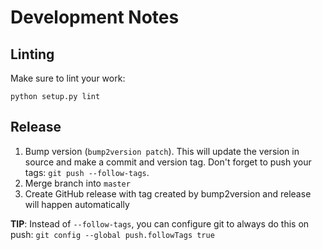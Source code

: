 # Development Notes

## Linting

Make sure to lint your work:

    python setup.py lint

## Release

1) Bump version (`bump2version patch`).  This will update the version in source and make a commit and version tag.  Don't forget to push your tags: `git push --follow-tags`.
2) Merge branch into `master`
3) Create GitHub release with tag created by bump2version and release will happen automatically

**TIP**: Instead of `--follow-tags`, you can configure git to always do this on push: `git config --global push.followTags true`

